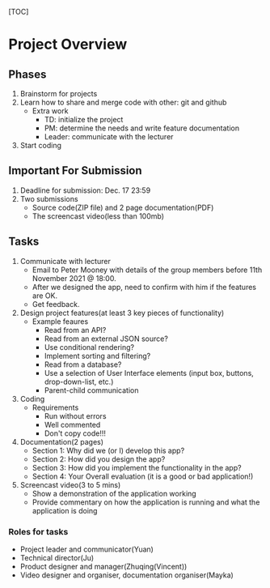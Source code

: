 [TOC]

# Project Overview

## Phases

1. Brainstorm for projects
1. Learn how to share and merge code with other: git and github
   * Extra work
     * TD: initialize the project
     * PM: determine the needs and write feature documentation
     * Leader: communicate with the lecturer
1. Start coding

## Important For Submission

1. Deadline for submission: Dec. 17 23:59
1. Two submissions
   * Source code(ZIP file) and 2 page documentation(PDF)
   * The screencast video(less than 100mb)

## Tasks

1. Communicate with lecturer
   * Email to Peter Mooney with details of the group members before 11th November 2021 @ 18:00.
   * After we designed the app, need to confirm with him if the features are OK.
   * Get feedback.
1. Design project features(at least 3 key pieces of functionality)
   * Example feaures
     * Read from an API?
     * Read from an external JSON source?
     * Use conditional rendering?
     * Implement sorting and filtering?
     * Read from a database?
     * Use a selection of User Interface elements (input box, buttons, drop-down-list, etc.)
     * Parent-child communication
1. Coding
   * Requirements
     * Run without errors
     * Well commented
     * Don't copy code!!!
1. Documentation(2 pages)
   * Section 1: Why did we (or I) develop this app?
   * Section 2: How did you design the app?
   * Section 3: How did you implement the functionality in the app?
   * Section 4: Your Overall evaluation (it is a good or bad application!)
1. Screencast video(3 to 5 mins)
   * Show a demonstration of the application working
   * Provide commentary on how the application is running and what the application is doing 

### Roles for tasks

* Project leader and communicator(Yuan)
* Technical director(Ju)
* Product designer and manager(Zhuqing(Vincent)) 
* Video designer and organiser, documentation organiser(Mayka)
